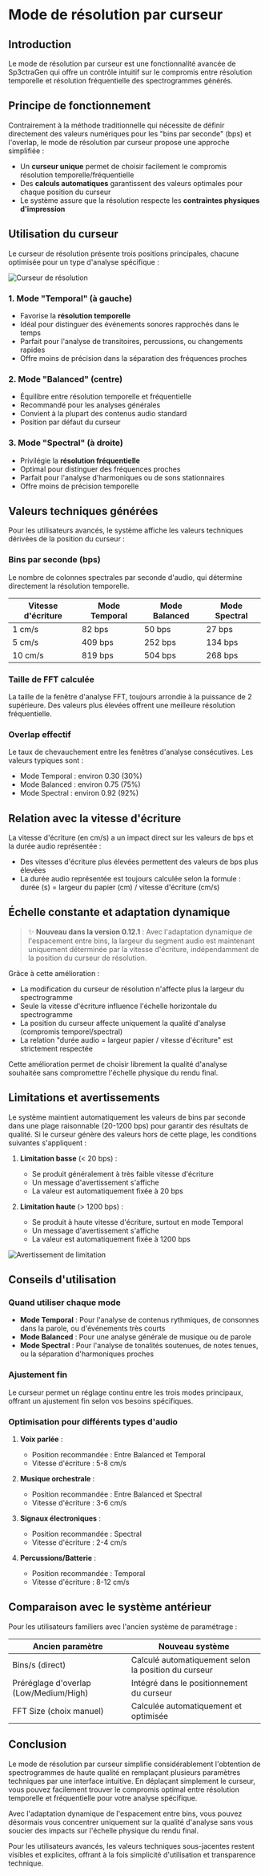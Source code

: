 # Mode de résolution par curseur

## Introduction

Le mode de résolution par curseur est une fonctionnalité avancée de Sp3ctraGen qui offre un contrôle intuitif sur le compromis entre résolution temporelle et résolution fréquentielle des spectrogrammes générés.

## Principe de fonctionnement

Contrairement à la méthode traditionnelle qui nécessite de définir directement des valeurs numériques pour les "bins par seconde" (bps) et l'overlap, le mode de résolution par curseur propose une approche simplifiée :

- Un **curseur unique** permet de choisir facilement le compromis résolution temporelle/fréquentielle
- Des **calculs automatiques** garantissent des valeurs optimales pour chaque position du curseur
- Le système assure que la résolution respecte les **contraintes physiques d'impression**

## Utilisation du curseur

Le curseur de résolution présente trois positions principales, chacune optimisée pour un type d'analyse spécifique :

![Curseur de résolution](../images/resolution_curseur.png)

### 1. Mode "Temporal" (à gauche)

- Favorise la **résolution temporelle**
- Idéal pour distinguer des événements sonores rapprochés dans le temps
- Parfait pour l'analyse de transitoires, percussions, ou changements rapides
- Offre moins de précision dans la séparation des fréquences proches

### 2. Mode "Balanced" (centre)

- Équilibre entre résolution temporelle et fréquentielle
- Recommandé pour les analyses générales
- Convient à la plupart des contenus audio standard
- Position par défaut du curseur

### 3. Mode "Spectral" (à droite)

- Privilégie la **résolution fréquentielle**
- Optimal pour distinguer des fréquences proches
- Parfait pour l'analyse d'harmoniques ou de sons stationnaires
- Offre moins de précision temporelle

## Valeurs techniques générées

Pour les utilisateurs avancés, le système affiche les valeurs techniques dérivées de la position du curseur :

### Bins par seconde (bps)

Le nombre de colonnes spectrales par seconde d'audio, qui détermine directement la résolution temporelle.

| Vitesse d'écriture | Mode Temporal | Mode Balanced | Mode Spectral |
|--------------------|---------------|--------------|---------------|
| 1 cm/s | 82 bps | 50 bps | 27 bps |
| 5 cm/s | 409 bps | 252 bps | 134 bps |
| 10 cm/s | 819 bps | 504 bps | 268 bps |

### Taille de FFT calculée

La taille de la fenêtre d'analyse FFT, toujours arrondie à la puissance de 2 supérieure. Des valeurs plus élevées offrent une meilleure résolution fréquentielle.

### Overlap effectif

Le taux de chevauchement entre les fenêtres d'analyse consécutives. Les valeurs typiques sont :
- Mode Temporal : environ 0.30 (30%)
- Mode Balanced : environ 0.75 (75%)
- Mode Spectral : environ 0.92 (92%)

## Relation avec la vitesse d'écriture

La vitesse d'écriture (en cm/s) a un impact direct sur les valeurs de bps et la durée audio représentée :

- Des vitesses d'écriture plus élevées permettent des valeurs de bps plus élevées
- La durée audio représentée est toujours calculée selon la formule :  
  durée (s) = largeur du papier (cm) / vitesse d'écriture (cm/s)

## Échelle constante et adaptation dynamique

> ✨ **Nouveau dans la version 0.12.1** : Avec l'adaptation dynamique de l'espacement entre bins, la largeur du segment audio est maintenant uniquement déterminée par la vitesse d'écriture, indépendamment de la position du curseur de résolution.

Grâce à cette amélioration :

- La modification du curseur de résolution n'affecte plus la largeur du spectrogramme 
- Seule la vitesse d'écriture influence l'échelle horizontale du spectrogramme
- La position du curseur affecte uniquement la qualité d'analyse (compromis temporel/spectral)
- La relation "durée audio = largeur papier / vitesse d'écriture" est strictement respectée

Cette amélioration permet de choisir librement la qualité d'analyse souhaitée sans compromettre l'échelle physique du rendu final.

## Limitations et avertissements

Le système maintient automatiquement les valeurs de bins par seconde dans une plage raisonnable (20-1200 bps) pour garantir des résultats de qualité. Si le curseur génère des valeurs hors de cette plage, les conditions suivantes s'appliquent :

1. **Limitation basse** (< 20 bps) : 
   - Se produit généralement à très faible vitesse d'écriture
   - Un message d'avertissement s'affiche
   - La valeur est automatiquement fixée à 20 bps

2. **Limitation haute** (> 1200 bps) :
   - Se produit à haute vitesse d'écriture, surtout en mode Temporal
   - Un message d'avertissement s'affiche
   - La valeur est automatiquement fixée à 1200 bps

![Avertissement de limitation](../images/resolution_warning.png)

## Conseils d'utilisation

### Quand utiliser chaque mode

- **Mode Temporal** : Pour l'analyse de contenus rythmiques, de consonnes dans la parole, ou d'événements très courts
- **Mode Balanced** : Pour une analyse générale de musique ou de parole
- **Mode Spectral** : Pour l'analyse de tonalités soutenues, de notes tenues, ou la séparation d'harmoniques proches

### Ajustement fin

Le curseur permet un réglage continu entre les trois modes principaux, offrant un ajustement fin selon vos besoins spécifiques.

### Optimisation pour différents types d'audio

1. **Voix parlée** :
   - Position recommandée : Entre Balanced et Temporal
   - Vitesse d'écriture : 5-8 cm/s

2. **Musique orchestrale** :
   - Position recommandée : Entre Balanced et Spectral
   - Vitesse d'écriture : 3-6 cm/s

3. **Signaux électroniques** :
   - Position recommandée : Spectral
   - Vitesse d'écriture : 2-4 cm/s

4. **Percussions/Batterie** :
   - Position recommandée : Temporal
   - Vitesse d'écriture : 8-12 cm/s

## Comparaison avec le système antérieur

Pour les utilisateurs familiers avec l'ancien système de paramétrage :

| Ancien paramètre | Nouveau système |
|------------------|-----------------|
| Bins/s (direct) | Calculé automatiquement selon la position du curseur |
| Préréglage d'overlap (Low/Medium/High) | Intégré dans le positionnement du curseur |
| FFT Size (choix manuel) | Calculée automatiquement et optimisée |

## Conclusion

Le mode de résolution par curseur simplifie considérablement l'obtention de spectrogrammes de haute qualité en remplaçant plusieurs paramètres techniques par une interface intuitive. En déplaçant simplement le curseur, vous pouvez facilement trouver le compromis optimal entre résolution temporelle et fréquentielle pour votre analyse spécifique.

Avec l'adaptation dynamique de l'espacement entre bins, vous pouvez désormais vous concentrer uniquement sur la qualité d'analyse sans vous soucier des impacts sur l'échelle physique du rendu final.

Pour les utilisateurs avancés, les valeurs techniques sous-jacentes restent visibles et explicites, offrant à la fois simplicité d'utilisation et transparence technique.

